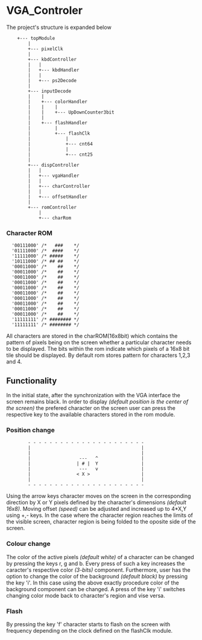 # VGA_Controler

The project's structure is expanded below

        +--- topModule      
            |
            +--- pixelClk            
            |
            +--- kbdController    
            |   |
            |   +--- kbdHandler   
            |   |
            |   +--- ps2Decode    
            |
            +--- inputDecode  
            |    | 
            |    +--- colorHandler
            |    |    |
            |    |    +--- UpDownCounter3bit 
            |    |
            |    +--- flashHandler  
            |         |
            |         +--- flashClk 
            |             |
            |             +--- cnt64 
            |             |
            |             +--- cnt25 
            |
            +--- dispController
            |   |
            |   +--- vgaHandler
            |   |
            |   +--- charController
            |   |
            |   +--- offsetHandler
            |
            +--- romController 
                |
                +--- charRom             
    
### Character ROM

      '00111000' /*   ###    */
      '01111000' /*  ####    */
      '11111000' /* #####    */
      '10111000' /* ## ##    */
      '00011000' /*    ##    */
      '00011000' /*    ##    */
      '00011000' /*    ##    */
      '00011000' /*    ##    */
      '00011000' /*    ##    */
      '00011000' /*    ##    */
      '00011000' /*    ##    */
      '00011000' /*    ##    */
      '00011000' /*    ##    */
      '00011000' /*    ##    */
      '11111111' /* ######## */
      '11111111' /* ######## */

All characters are stored in the charROM(16x8bit) which contains the pattern of pixels being on the screen whether a particular character needs to be displayed. The bits within the rom indicate which pixels of a 16x8 bit tile should be displayed. By default rom stores pattern for characters 1,2,3 and 4.

## Functionality 

In the initial state, after the synchronization with the VGA interface the screen remains black. In order to display *(default position is the center of the screen)* the prefered character on the screen user can press the respective key to the available characters stored in the rom module.

### Position change

			- - - - - - - - - - - - - - - - - - - - - -
			|                                         |
			|                                         |
			|                  ---   ^                |
			|                 | # |  Y                |
			|                  ---   v                |
			|                 < X >                   |
			|                                         |
			- - - - - - - - - - - - - - - - - - - - - -

Using the arrow keys character moves on the screen in the corresponding direction by X or Y pixels defined by the character's dimensions *(default 16x8)*. Moving offset *(speed)* can be adjusted and increased up to 4*X,Y using +,- keys. In the case where the character region reaches the limits of the visible screen, character region is being  folded to the oposite side of the screen.

### Colour change
The color of the active pixels *(default white)* of a character can be changed by pressing the keys r, g and b. Every press of such a key increases the caracter's respective color *(3-bits)* component. Furthermore, user has the option to change the color of the background *(default black)* by pressing the key 'i'. In this case using the above exactly procedure color of the background component can be changed. A press of the key 'i' switches changing color mode back to character's region and vise versa.
 
### Flash
By pressing the key 'f' character starts to flash on the screen with frequency depending on the clock defined on the flashClk module.
